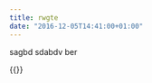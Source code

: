 ```yaml
---
title: rwgte
date: "2016-12-05T14:41:00+01:00"
---
```



sagbd
sdabdv ber


{{<youtube FepqwPI6U80 >}}
